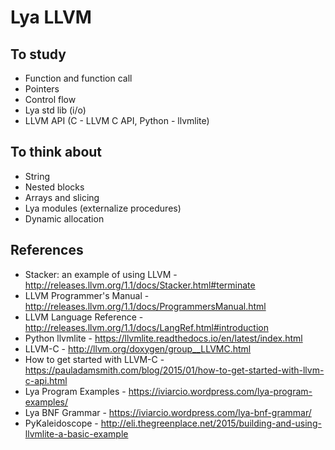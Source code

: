 # Lya LLVM

## To study
- Function and function call
- Pointers
- Control flow
- Lya std lib (i/o)
- LLVM API (C - LLVM C API, Python - llvmlite)

## To think about
- String
- Nested blocks
- Arrays and slicing
- Lya modules (externalize procedures)
- Dynamic allocation

## References
- Stacker: an example of using LLVM - http://releases.llvm.org/1.1/docs/Stacker.html#terminate
- LLVM Programmer's Manual - http://releases.llvm.org/1.1/docs/ProgrammersManual.html
- LLVM Language Reference - http://releases.llvm.org/1.1/docs/LangRef.html#introduction
- Python llvmlite - https://llvmlite.readthedocs.io/en/latest/index.html
- LLVM-C - http://llvm.org/doxygen/group__LLVMC.html
- How to get started with LLVM-C - https://pauladamsmith.com/blog/2015/01/how-to-get-started-with-llvm-c-api.html
- Lya Program Examples - https://iviarcio.wordpress.com/lya-program-examples/
- Lya BNF Grammar - https://iviarcio.wordpress.com/lya-bnf-grammar/
- PyKaleidoscope - http://eli.thegreenplace.net/2015/building-and-using-llvmlite-a-basic-example
